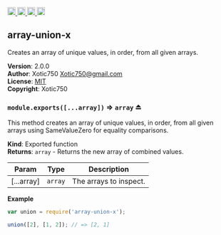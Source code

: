 <a href="https://travis-ci.org/Xotic750/array-union-x"
   title="Travis status">
<img
   src="https://travis-ci.org/Xotic750/array-union-x.svg?branch=master"
   alt="Travis status" height="18"/>
</a>
<a href="https://david-dm.org/Xotic750/array-union-x"
   title="Dependency status">
<img src="https://david-dm.org/Xotic750/array-union-x.svg"
   alt="Dependency status" height="18"/>
</a>
<a href="https://david-dm.org/Xotic750/array-union-x#info=devDependencies"
   title="devDependency status">
<img src="https://david-dm.org/Xotic750/array-union-x/dev-status.svg"
   alt="devDependency status" height="18"/>
</a>
<a href="https://badge.fury.io/js/array-union-x" title="npm version">
<img src="https://badge.fury.io/js/array-union-x.svg"
   alt="npm version" height="18"/>
</a>
<a name="module_array-union-x"></a>

## array-union-x
Creates an array of unique values, in order, from all given arrays.

**Version**: 2.0.0  
**Author**: Xotic750 <Xotic750@gmail.com>  
**License**: [MIT](&lt;https://opensource.org/licenses/MIT&gt;)  
**Copyright**: Xotic750  
<a name="exp_module_array-union-x--module.exports"></a>

### `module.exports([...array])` ⇒ <code>array</code> ⏏
This method creates an array of unique values, in order, from all given
arrays using SameValueZero for equality comparisons.

**Kind**: Exported function  
**Returns**: <code>array</code> - Returns the new array of combined values.  

| Param | Type | Description |
| --- | --- | --- |
| [...array] | <code>array</code> | The arrays to inspect. |

**Example**  
```js
var union = require('array-union-x');

union([2], [1, 2]); // => [2, 1]
```
